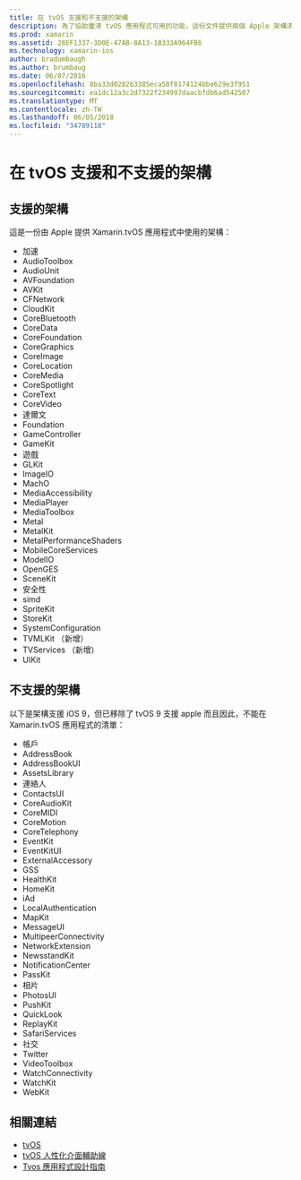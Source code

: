 ```yaml
---
title: 在 tvOS 支援和不支援的架構
description: 為了協助釐清 tvOS 應用程式可用的功能，這份文件提供兩個 Apple 架構清單： 支援 tvOS，以及與不支援 tvOS。
ms.prod: xamarin
ms.assetid: 28EF1337-3D0E-47AB-8A13-1B333A964FB6
ms.technology: xamarin-ios
author: bradumbaugh
ms.author: brumbaug
ms.date: 06/07/2016
ms.openlocfilehash: 8ba33d028263385eca50f8174124bbe629e3f951
ms.sourcegitcommit: ea1dc12a3c2d7322f234997daacbfdb6ad542507
ms.translationtype: MT
ms.contentlocale: zh-TW
ms.lasthandoff: 06/05/2018
ms.locfileid: "34789118"
---
```

# <a name="supported-and-unsupported-frameworks-in-tvos"></a>在 tvOS 支援和不支援的架構

<a name="Supported-Frameworks" />

## <a name="supported-frameworks"></a>支援的架構

這是一份由 Apple 提供 Xamarin.tvOS 應用程式中使用的架構：

* 加速
* AudioToolbox
* AudioUnit
* AVFoundation
* AVKit
* CFNetwork
* CloudKit
* CoreBluetooth
* CoreData
* CoreFoundation
* CoreGraphics
* CoreImage
* CoreLocation
* CoreMedia
* CoreSpotlight
* CoreText
* CoreVideo
* 達爾文
* Foundation
* GameController
* GameKit
* 遊戲
* GLKit
* ImageIO
* MachO
* MediaAccessibility
* MediaPlayer
* MediaToolbox
* Metal
* MetalKit
* MetalPerformanceShaders
* MobileCoreServices
* ModelIO
* OpenGES
* SceneKit
* 安全性
* simd
* SpriteKit
* StoreKit
* SystemConfiguration
* TVMLKit （新增）
* TVServices （新增）
* UIKit

<a name="Unsupported-Frameworks" />

## <a name="unsupported-frameworks"></a>不支援的架構

以下是架構支援 iOS 9，但已移除了 tvOS 9 支援 apple 而且因此，不能在 Xamarin.tvOS 應用程式的清單：

* 帳戶
* AddressBook
* AddressBookUI
* AssetsLibrary
* 連絡人
* ContactsUI
* CoreAudioKit
* CoreMIDI
* CoreMotion
* CoreTelephony
* EventKit
* EventKitUI
* ExternalAccessory
* GSS
* HealthKit
* HomeKit
* iAd
* LocalAuthentication
* MapKit
* MessageUI
* MultipeerConnectivity
* NetworkExtension
* NewsstandKit
* NotificationCenter
* PassKit
* 相片
* PhotosUI
* PushKit
* QuickLook
* ReplayKit
* SafariServices
* 社交
* Twitter
* VideoToolbox
* WatchConnectivity
* WatchKit
* WebKit



## <a name="related-links"></a>相關連結

- [tvOS](https://developer.apple.com/tvos/)
- [tvOS 人性化介面輔助線](https://developer.apple.com/tvos/human-interface-guidelines/)
- [Tvos 應用程式設計指南](https://developer.apple.com/library/prerelease/tvos/documentation/General/Conceptual/AppleTV_PG/)
